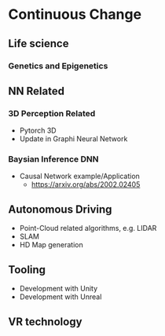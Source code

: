 # Continuous Change
## Life science
### Genetics and Epigenetics

## NN Related
### 3D Perception Related
* Pytorch 3D
* Update in Graphi Neural Network
### Baysian Inference DNN
* Causal Network example/Application
  * https://arxiv.org/abs/2002.02405

## Autonomous Driving
* Point-Cloud related algorithms, e.g. LIDAR
* SLAM
* HD Map generation

## Tooling
* Development with Unity
* Development with Unreal

## VR technology
